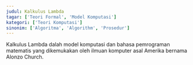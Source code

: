 ```yaml
---
judul: Kalkulus Lambda
tagar: ['Teori Formal', 'Model Komputasi']
kategori: ['Teori Komputasi']
sinonim: ['Algoritma', 'Algorithm', 'Prosedur']
---
```


Kalkulus Lambda dalah model komputasi dan bahasa pemrograman matematis yang dikemukakan
oleh ilmuan komputer asal Amerika bernama Alonzo Church.
